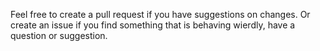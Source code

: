 Feel free to create a pull request if you have suggestions on changes. Or create an issue if you find something that is behaving wierdly, have a question or suggestion.
